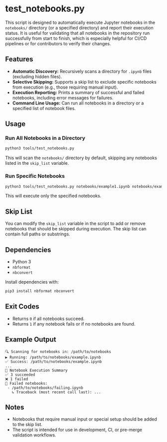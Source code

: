 # test_notebooks.py

This script is designed to automatically execute Jupyter notebooks in the `notebooks/` directory (or a specified directory) and report their execution status. It is useful for validating that all notebooks in the repository run successfully from start to finish, which is especially helpful for CI/CD pipelines or for contributors to verify their changes.

## Features
- **Automatic Discovery:** Recursively scans a directory for `.ipynb` files (excluding hidden files).
- **Selective Skipping:** Supports a skip list to exclude specific notebooks from execution (e.g., those requiring manual input).
- **Execution Reporting:** Prints a summary of successful and failed notebooks, including error messages for failures.
- **Command Line Usage:** Can run all notebooks in a directory or a specified list of notebook files.

## Usage

### Run All Notebooks in a Directory

```bash
python3 tools/test_notebooks.py
```
This will scan the `notebooks/` directory by default, skipping any notebooks listed in the `skip_list` variable.

### Run Specific Notebooks

```bash
python3 tools/test_notebooks.py notebooks/example1.ipynb notebooks/example2.ipynb
```
This will execute only the specified notebooks.

## Skip List
You can modify the `skip_list` variable in the script to add or remove notebooks that should be skipped during execution. The skip list can contain full paths or substrings.

## Dependencies
- Python 3
- `nbformat`
- `nbconvert`

Install dependencies with:
```bash
pip3 install nbformat nbconvert
```

## Exit Codes
- Returns `0` if all notebooks succeed.
- Returns `1` if any notebook fails or if no notebooks are found.

## Example Output
```
🔍 Scanning for notebooks in: /path/to/notebooks
▶️ Running: /path/to/notebooks/example.ipynb
✅ Success: /path/to/notebooks/example.ipynb
...
🧾 Notebook Execution Summary
✅ 3 succeeded
❌ 1 failed
🚨 Failed notebooks:
 - /path/to/notebooks/failing.ipynb
   ↳ Traceback (most recent call last): ...
```

## Notes
- Notebooks that require manual input or special setup should be added to the skip list.
- The script is intended for use in development, CI, or pre-merge validation workflows.
